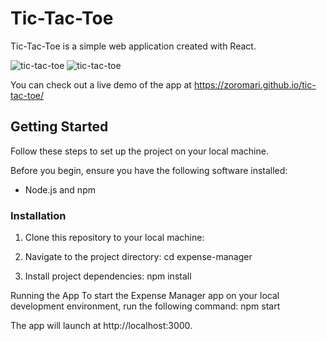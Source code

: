 # Tic-Tac-Toe

Tic-Tac-Toe is a simple web application created with React.

![tic-tac-toe](../public/main.png)
![tic-tac-toe](../public/win.png)

You can check out a live demo of the app at https://zoromari.github.io/tic-tac-toe/

## Getting Started

Follow these steps to set up the project on your local machine.

Before you begin, ensure you have the following software installed:

- Node.js and npm

### Installation

1. Clone this repository to your local machine:

2. Navigate to the project directory:
cd expense-manager

3. Install project dependencies:
npm install

Running the App
To start the Expense Manager app on your local development environment, run the following command:
npm start

The app will launch at http://localhost:3000.